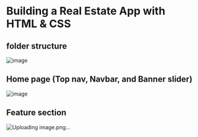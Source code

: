 # Building a Real Estate App with HTML & CSS

## folder structure
![image](https://github.com/user-attachments/assets/b07fde41-246f-409c-8f27-7f1ebf64051a)

## Home page (Top nav, Navbar, and Banner slider)
![image](https://github.com/user-attachments/assets/43233af0-2442-462d-8c73-5f037375053e)

## Feature section
![Uploading image.png…]()

